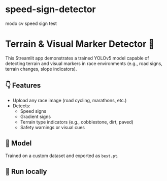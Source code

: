 # speed-sign-detector
modo cv speed sign test

# Terrain & Visual Marker Detector 🏁

This Streamlit app demonstrates a trained YOLOv5 model capable of detecting terrain and visual markers in race environments (e.g., road signs, terrain changes, slope indicators).

## 👇 Features
- Upload any race image (road cycling, marathons, etc.)
- Detects:
  - Speed signs
  - Gradient signs
  - Terrain type indicators (e.g., cobblestone, dirt, paved)
  - Safety warnings or visual cues

## 🧠 Model
Trained on a custom dataset and exported as `best.pt`.

## 🚀 Run locally

